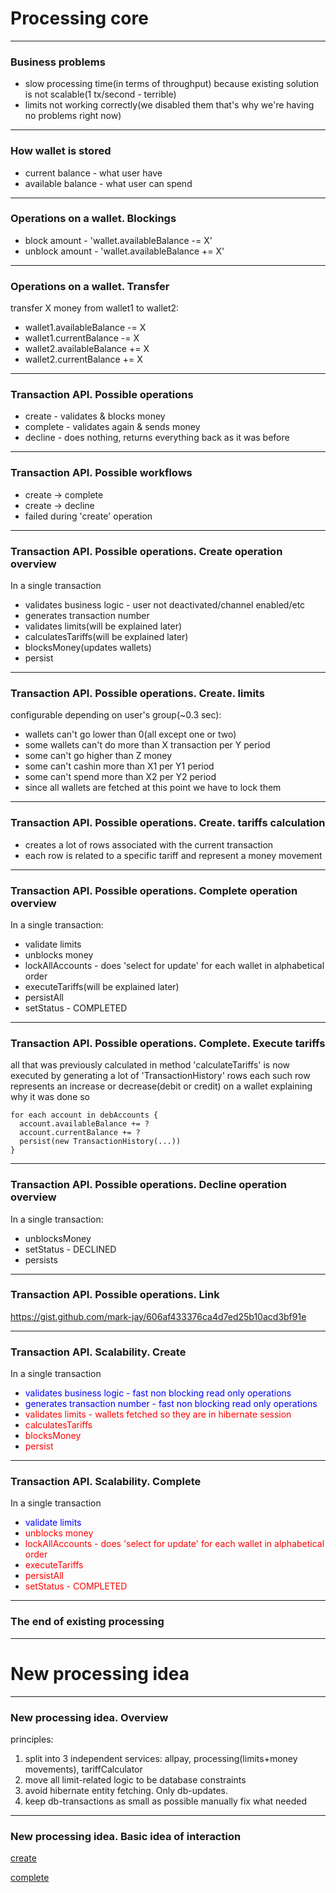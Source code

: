 # Processing core

---

### Business problems
 - slow processing time(in terms of throughput) because existing solution is not scalable(1 tx/second - terrible)
 - limits not working correctly(we disabled them that's why we're having no problems right now)

---

### How wallet is stored

 - current balance - what user have
 - available balance - what user can spend

---

### Operations on a wallet. Blockings

 - block amount - 'wallet.availableBalance -= X'
 - unblock amount - 'wallet.availableBalance += X'

---

### Operations on a wallet. Transfer

transfer X money from wallet1 to wallet2:

 - wallet1.availableBalance -= X
 - wallet1.currentBalance -= X
 - wallet2.availableBalance += X
 - wallet2.currentBalance += X

---

### Transaction API. Possible operations

 - create - validates & blocks money
 - complete - validates again & sends money
 - decline - does nothing, returns everything back as it was before

---

### Transaction API. Possible workflows

- create -> complete
- create -> decline
- failed during 'create' operation

---

### Transaction API. Possible operations. Create operation overview

In a single transaction

 - validates business logic - user not deactivated/channel enabled/etc
 - generates transaction number
 - validates limits(will be explained later)
 - calculatesTariffs(will be explained later)
 - blocksMoney(updates wallets)
 - persist

---

### Transaction API. Possible operations. Create. limits

configurable depending on user's group(~0.3 sec):

 - wallets can't go lower than 0(all except one or two)
 - some wallets can't do more than X transaction per Y period
 - some can't go higher than Z money
 - some can't cashin more than X1 per Y1 period
 - some can't spend more than X2 per Y2 period
 - since all wallets are fetched at this point we have to lock them

---

### Transaction API. Possible operations. Create. tariffs calculation

 - creates a lot of rows associated with the current transaction
 - each row is related to a specific tariff and represent a money movement

---

### Transaction API. Possible operations. Complete operation overview

In a single transaction:

 - validate limits
 - unblocks money
 - lockAllAccounts - does 'select for update' for each wallet in alphabetical order
 - executeTariffs(will be explained later)
 - persistAll
 - setStatus - COMPLETED

---

### Transaction API. Possible operations. Complete. Execute tariffs

all that was previously calculated in method 'calculateTariffs'
is now executed by generating a lot of 'TransactionHistory' rows
each such row represents an increase or decrease(debit or credit) on a wallet explaining why it was done so
```
for each account in debAccounts {
  account.availableBalance += ?
  account.currentBalance += ?
  persist(new TransactionHistory(...))
}
```

---

### Transaction API. Possible operations. Decline operation overview

In a single transaction:

 - unblocksMoney
 - setStatus - DECLINED
 - persists

---

### Transaction API. Possible operations. Link

https://gist.github.com/mark-jay/606af433376ca4d7ed25b10acd3bf91e

---

### Transaction API. Scalability. Create

In a single transaction

 - <span style="color:blue">validates business logic - fast non blocking read only operations</span>
 - <span style="color:blue">generates transaction number - fast non blocking read only operations</span>
 - <span style="color:red">validates limits - wallets fetched so they are in hibernate session</span>
 - <span style="color:red">calculatesTariffs</span>
 - <span style="color:red">blocksMoney</span>
 - <span style="color:red">persist</span>

---

### Transaction API. Scalability. Complete

In a single transaction

 - <span style="color:blue">validate limits</span>
 - <span style="color:red">unblocks money</span>
 - <span style="color:red">lockAllAccounts - does 'select for update' for each wallet in alphabetical order</span>
 - <span style="color:red">executeTariffs</span>
 - <span style="color:red">persistAll</span>
 - <span style="color:red">setStatus - COMPLETED</span>

---

### The end of existing processing

---

# New processing idea

---

### New processing idea. Overview

principles:

1. split into 3 independent services: allpay, processing(limits+money movements), tariffCalculator
2. move all limit-related logic to be database constraints
3. avoid hibernate entity fetching. Only db-updates.
4. keep db-transactions as small as possible manually fix what needed

---

### New processing idea. Basic idea of interaction

[create](http://www.plantuml.com/plantuml/svg/fPDDQnH148Rl_IjUy924zAwP5Iy19O6eU0b1z-2rxAd9DjiVcwvgbqNslsS_LcS78iPuQuggvtrgcBeIfQ8r1fEoCeg_doboX-iG5hJ2AtgeP1PSn8iAABLmEKQ_VKCB9I6dFYSilSuWIbe5Dr-kFquDRtgtJ7D0ZTvZIiLtdNnTYNAynCyZm7IrO0itevGuM53CDQb5LtAqq6p1wjPc0C1eWzp3DwmbXS3QN9xwrfut5xPbSMSM-_9aLnwz7LRV3Afhyy-Vm55mDP1o2zsRzLiVhNrNicCHd-wFFP-IVCBmZtezTQY8mW-LHNkLlypLHKlA23vwRP3J8ViRX1K_A5J6-Jiq5oPIcVzg8u5FhZ09jozAcZmlQVAofF5uZ9ZB8KkUFUSxK0Y7gJuNXRMMX3otC5bdN9PU63jD4dJa0xUdcb5o2D_9pNUK_Rg2GChb38RIRz39TkIarpAzoV2tplFNszQr-R_xDCVtUVVXzkRpxQS-_MhpgZ4y0W00)

[complete](http://www.plantuml.com/plantuml/svg/XP2nJWCn44HxVyL8D20HqKSA2bJGKUG7Lhwvd2MVVTbT4qM8V-UEI4cewDPhpvlnRCr5lOqvlEGyoGchPtneZJHBPR_6bwiKa-YfblVk4NMYodBOn3fEcSxl44frGjD-SDJ-HeuxEJG9RUh4QL0U6irXT8EvU3Di46lfauxiWbTaSIgcCm4-S4HWwR0uX713NiqvpuddZ1V4_rbsQQIkGryLb3WWbQWKurF7yp1l85WKcRZv_3fWXUM94xlh-YsPLptDbnSKObDbyLV9KY9H5-1HSgRVrv9FMCoRKV6PU7pu8yrfJ6x11nglNHjig2t_re1UKhvsifsdDkOV)
